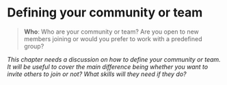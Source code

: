 # Defining your community or team

> **Who**: Who are your community or team? Are you open to new members joining or would you prefer to work with a predefined group?

*This chapter needs a discussion on how to define your community or team.*
*It will be useful to cover the main difference being whether you want to invite others to join or not?*
*What skills will they need if they do?*